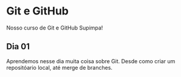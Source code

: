 # Git e GitHub

Nosso curso de Git e GitHub Supimpa!


## Dia 01

Aprendemos nesse dia muita coisa sobre Git.
Desde como criar um repositóario local, até merge de branches.
